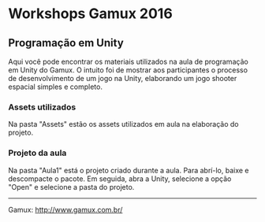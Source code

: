 # Workshops Gamux 2016
## Programação em Unity
Aqui você pode encontrar os materiais utilizados na aula de programação em Unity do Gamux. O intuito foi de mostrar aos participantes o processo de desenvolvimento de um jogo na Unity, elaborando um jogo shooter espacial simples e completo.

### Assets utilizados
Na pasta "Assets" estão os assets utilizados em aula na elaboração do projeto.

### Projeto da aula
Na pasta "Aula1" está o projeto criado durante a aula. Para abrí-lo, baixe e descompacte o pacote. Em seguida, abra a Unity, selecione a opção "Open" e selecione a pasta do projeto.

***

Gamux: http://www.gamux.com.br/
